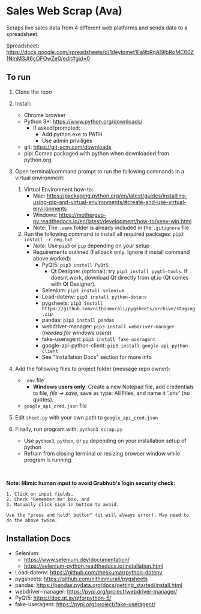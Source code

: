 # Sales Web Scrap (Ava)

Scraps live sales data from 4 different web platforms and sends data to a spreadsheet.

Spreadsheet: https://docs.google.com/spreadsheets/d/1deyIpmet1Fa9bRqAI9IbRpMC60Z1NmM3Jt6cOFOwZe0/edit#gid=0

## To run

1. Clone the repo
2. Install:
    - Chrome browser
    - Python 3+: https://www.python.org/downloads/
        - If asked/prompted:
            - Add python.exe to PATH
            - Use admin priviliges
    - git: https://git-scm.com/downloads
    - pip: Comes packaged with python when downloaded from python.org
3. Open terminal/command prompt to run the following commands in a virtual environment:

    1. Virtual Environment how-to:
        - Mac: https://packaging.python.org/en/latest/guides/installing-using-pip-and-virtual-environments/#create-and-use-virtual-environments
        - Windows: https://mothergeo-py.readthedocs.io/en/latest/development/how-to/venv-win.html
        - Note: The `.venv` folder is already included in the `.gitignore` file
    2. Run the following command to install all required packages: `pip3 install -r req.txt`
        - _Note_: Use `pip3` or `pip` depending on your setup
        - Requirements outlined (Fallback only. Ignore if install command above worked):
            - PyQt5: `pip3 install PyQt5`
                - Qt Designer (optional): try `pip3 install pyqt5-tools`. If doesnt work, download Qt directly from qt.io (Qt comes with Qt Designer).
            - Selenium: `pip3 install selenium`
            - Load-dotenv: `pip3 install python-dotenv`
            - pygsheets: `pip3 install https://github.com/nithinmurali/pygsheets/archive/staging.zip`
            - pandas: `pip3 install pandas`
            - webdriver-manager: `pip3 install webdriver-manager` (_needed for windows users_)
            - fake-useragent: `pip3 install fake-useragent`
            - google-api-python-client: `pip3 install google-api-python-client`
            - See "Installation Docs" section for more info

4. Add the following files to project folder (message repo owner):
    - `.env` file
        - **Windows users only**: Create a new Notepad file, add credentials to file, _file -> save_, save as type: All Files, and name it _'.env'_ (no quotes).
    - `google_api_cred.json` file
5. Edit `sheet.py` with your own path to `google_api_cred.json`
6. Finally, run program with: `python3 scrap.py`
    - Use `python3`, `python`, or `py` depending on your installation setup of python
    - Refrain from closing terminal or resizing browser window while program is running.

<br/>

**Note: Mimic human input to avoid Grubhub's login security check:**

    1. Click on input fields,
    2. Check "Remember me" box, and
    3. Manually click sign in button to avoid.

    Use the "press and hold" button" (it will always error). May need to do the above twice.

## Installation Docs

-   Selenium:
    -   https://www.selenium.dev/documentation/
    -   https://selenium-python.readthedocs.io/installation.html
-   Load-dotenv: https://github.com/theskumar/python-dotenv
-   pygsheets: https://github.com/nithinmurali/pygsheets
-   pandas: https://pandas.pydata.org/docs/getting_started/install.html
-   webdriver-manager: https://pypi.org/project/webdriver-manager/
-   PyQt5: https://doc.qt.io/qtforpython-5/
-   fake-useragent: https://pypi.org/project/fake-useragent/
